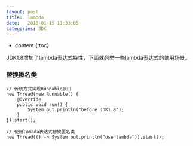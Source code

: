 ```yaml
---
layout: post
title:  lambda
date:   2018-01-15 11:33:05
categories: JDK
---
```


* content
{:toc}

JDK1.8增加了lambda表达式特性，下面就列举一些lambda表达式的使用场景。
	
### 替换匿名类

	// 传统方式实现Runnable接口
	new Thread(new Runnable() {
		@Override
		public void run() {
			System.out.println("before JDK1.8");
		}
	}).start();
	
	// 使用lambda表达式替换匿名类
	new Thread(() -> System.out.println("use lambda")).start();
	
